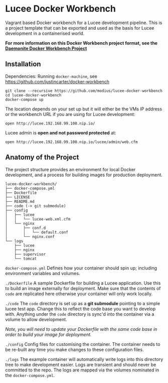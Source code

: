 # Lucee Docker Workbench

Vagrant based Docker workbench for a Lucee development pipeline.  This is a project template that can be exported and used as the basis for Lucee development in a containerised world.

**For more information on this Docker Workbench project format, see the [Daemonite Docker Workbench Project](https://github.com/justincarter/docker-workbench)**

## Installation

Dependencies: Running `docker-machine`, see https://github.com/justincarter/docker-workbench

```
git clone --recursive https://github.com/modius/lucee-docker-workbench
cd lucee-docker-workbench
docker-compose up
```

The location depends on your set up but it will either be the VMs IP address or the workbench URL if you are using for Lucee development:
```
open http://lucee.192.168.99.100.nip.io/
```

Lucee admin is **open and not password protected** at:

```
open http://lucee.192.168.99.100.nip.io/lucee/admin/web.cfm
```

## Anatomy of the Project

The project structure provides an environment for local Docker development, and a process for building images for production deployment.

```
lucee-docker-workbench/
├── docker-compose.yml
├── Dockerfile
├── LICENSE
├── README.md
├── code (-> git submodule)
├── config
│   ├── lucee
│   │   └── lucee-web.xml.cfm
│   └── nginx
│       ├── conf.d
│       │   └── default.conf
│       └── nginx.conf
└── logs
    ├── lucee
    ├── nginx
    ├── supervisor
    └── tomcat
```

`docker-compose.yml`
Defines how your container should spin up; including environment variables and volumes.

`./Dockerfile`
A sample Dockerfile for building a Lucee application. Use this to build an image externally for deployment.  Make sure that the contents of `code` are replicated here otherwise your container will only work locally.

`./code`
The `code` directory is set up as a **git submodule** pointing to a simple lucee test app. Change this to reflect the code base you want to develop with.  Anything under the `code` directory is sync'd into the container via a volume to allow development.

_Note, you will need to update your Dockerfile with the same code base in order to build your image for deployment._

`./config`
Config files for customising the container.  The container needs to be re-built any time you make changes to these configuration files.

`./logs`
The example container will automatically write logs into this directory tree to make development easier. Logs are transient and should never be committed to the repo.  The logs are mapped via the volumes nominated in the `docker-compose.yml`.

